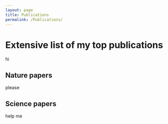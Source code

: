 ```yaml
---
layout: page
title: Publications
permalink: /Publications/
---
```


# Extensive list of my top publications
hi
## Nature papers
please
## Science papers
help me
